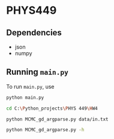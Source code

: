 # PHYS449

## Dependencies

- json
- numpy

## Running `main.py`

To run `main.py`, use

```sh
python main.py
```

```sh
cd C:\Python_projects\PHYS 449\HW4
```
```sh
python MCMC_gd_argparse.py data/in.txt
```
```sh
python MCMC_gd_argparse.py -h
```

